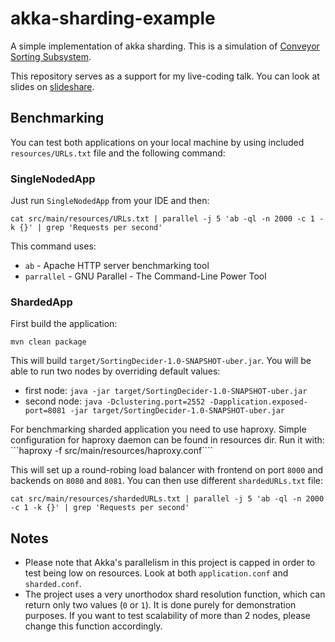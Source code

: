 # akka-sharding-example

A simple implementation of akka sharding. This is a simulation of [Conveyor Sorting Subsystem](http://i.imgur.com/mctb4HC.gifv).

This repository serves as a support for my live-coding talk. You can look at slides on [slideshare](http://www.slideshare.net/miciek/sane-sharding-with-akka-cluster-53948027).

## Benchmarking
You can test both applications on your local machine by using included `resources/URLs.txt` file and the following command:

### SingleNodedApp

Just run `SingleNodedApp` from your IDE and then:

```
cat src/main/resources/URLs.txt | parallel -j 5 'ab -ql -n 2000 -c 1 -k {}' | grep 'Requests per second'
```

This command uses:
- `ab` - Apache HTTP server benchmarking tool
- `parrallel` - GNU Parallel - The Command-Line Power Tool

### ShardedApp
First build the application:

```mvn clean package```

This will build `target/SortingDecider-1.0-SNAPSHOT-uber.jar`. You will be able to run two nodes by overriding default values:
- first node: `java -jar target/SortingDecider-1.0-SNAPSHOT-uber.jar`
- second node: `java -Dclustering.port=2552 -Dapplication.exposed-port=8081 -jar target/SortingDecider-1.0-SNAPSHOT-uber.jar`

For benchmarking sharded application you need to use haproxy. Simple configuration for haproxy daemon can be found in resources dir. Run it with:
```haproxy -f src/main/resources/haproxy.conf````

This will set up a round-robing load balancer with frontend on port `8000` and backends on `8080` and `8081`. You can then use different `shardedURLs.txt` file:

```
cat src/main/resources/shardedURLs.txt | parallel -j 5 'ab -ql -n 2000 -c 1 -k {}' | grep 'Requests per second'
```

## Notes
- Please note that Akka's parallelism in this project is capped in order to test being low on resources. Look at both `application.conf` and `sharded.conf`.
- The project uses a very unorthodox shard resolution function, which can return only two values (`0` or `1`). It is done purely for demonstration purposes. If you want to test scalability of more than 2 nodes, please change this function accordingly.
